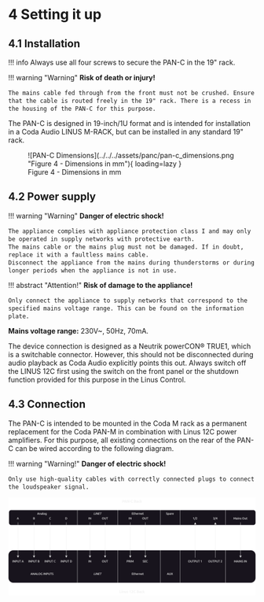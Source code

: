 # 4 Setting it up

## 4.1 Installation

!!! info
    Always use all four screws to secure the PAN-C in the 19" rack.

!!! warning "Warning"
    **Risk of death or injury!**

    The mains cable fed through from the front must not be crushed. Ensure that the cable is routed freely in the 19" rack. There is a recess in the housing of the PAN-C for this purpose.


The PAN-C is designed in 19-inch/1U format and is intended for installation in a Coda Audio LINUS M-RACK, but can be installed in any standard 19" rack.



<figure markdown="span">
  ![PAN-C Dimensions](../../../assets/panc/pan-c_dimensions.png "Figure 4 - Dimensions in mm"){ loading=lazy }
  <figcaption>Figure 4 - Dimensions in mm</figcaption>
</figure>

## 4.2 Power supply
!!! warning "Warning"
    **Danger of electric shock!**
    
    The appliance complies with appliance protection class I and may only be operated in supply networks with protective earth.
    The mains cable or the mains plug must not be damaged. If in doubt, replace it with a faultless mains cable.
    Disconnect the appliance from the mains during thunderstorms or during longer periods when the appliance is not in use.

!!! abstract "Attention!"
    **Risk of damage to the appliance!**

    Only connect the appliance to supply networks that correspond to the specified mains voltage range. This can be found on the information plate.

**Mains voltage range:**
230V~, 50Hz, 70mA.


The device connection is designed as a Neutrik powerCON® TRUE1, which is a switchable connector. However, this should not be disconnected during audio playback as Coda Audio explicitly points this out. Always switch off the LINUS 12C first using the switch on the front panel or the shutdown function provided for this purpose in the Linus Control.


## 4.3 Connection
The PAN-C is intended to be mounted in the Coda M rack as a permanent replacement for the Coda PAN-M in combination with Linus 12C power amplifiers. For this purpose, all existing connections on the rear of the PAN-C can be wired according to the following diagram.

!!! warning "Warning!"
    **Danger of electric shock!**

    Only use high-quality cables with correctly connected plugs to connect the loudspeaker signal.


![](../../../assets/panc/Signalflow-Connections.drawio.png)